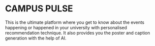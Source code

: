 # CAMPUS PULSE
This is the ultimate platform where you get to know about the events happening or happened in your university with personalised recommendation technique. 
It also provides you the poster and caption generation with the help of AI.
